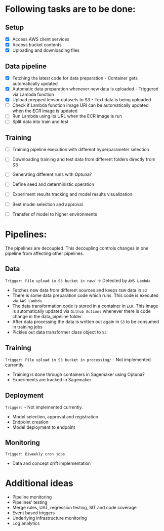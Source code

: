 # Following tasks are to be done:

## Setup
- [X] Access AWS client services
- [X] Access bucket contents
- [X] Uploading and downloading files

## Data pipeline
- [X] Fetching the latest code for data preparation - Container gets automatically updated
- [X] Automatic data preparation whenever new data is uploaded - Triggered via Lambda function
- [X] Upload prepped tensor datasets to S3 - Text data is being uploaded
- [ ] Check if Lambda function image URI can be automatically updated when the ECR image is updated
- [ ] Run Lambda using its URL when the ECR image is run
- [ ] Split data into train and test

## Training
- [ ] Training pipeline execution with different hyperparameter selection
- [ ] Downloading training and test data from different folders directly from S3
- [ ] Generating different runs with Optuna?
- [ ] Define seed and deterministic operation
- [ ] Experiment results tracking and model results visualization
- [ ] Best model selection and approval
- [ ] Transfer of model to higher environments


# Pipelines:

The pipelines are decoupled. This decoupling controls changes in one pipeline from affecting other pipelines.

## Data

`Trigger: File upload in S3 bucket in raw/` -> Detected by `AWS Lambda` 

* Fetches new data from different sources and keeps raw data in `S3`
* There is some data preparation code which runs. This code is executed via `AWS Lambda`
* The data transformation code is stored in a container in `ECR`. This image is automatically updated via `Github Actions` whenever there is code change in the data_pipeline folder.
* After data processing the data is written out again in `S3` to be consumed in training jobs
* Pickles out data transformer class object to `S3`

## Training

`Trigger: File upload in S3 bucket in processing/`  -  Not implemented currently.

* Training is done through containers in Sagemaker using Optuna?
* Experiments are tracked in Sagemaker

## Deployment

`Trigger:`  -   Not implemented currently.

* Model selection, approval and registration
* Endpoint creation
* Model deployment to endpoint

## Monitoring

`Trigger: Biweekly cron jobs`

* Data and concept drift implementation

# Additional ideas

* Pipeline monitoring
* Pipelines' testing
* Merge rules, UAT, regression testing, SIT and code coverage
* Event based triggers
* Underlying infrastructure monitoring
* Log analytics

